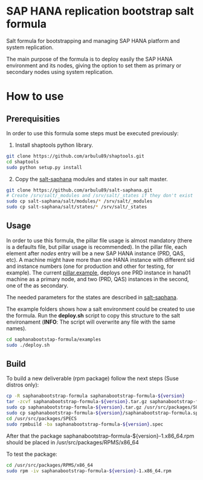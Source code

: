 # SAP HANA replication bootstrap salt formula

Salt formula for bootstrapping and managing SAP HANA platform and system
replication.

The main purpose of the formula is to deploy easily the SAP HANA environment and
its nodes, giving the option to set them as primary or secondary nodes using
system replication.

# How to use

## Prerequisities

In order to use this formula some steps must be executed previously:

1. Install shaptools python library.

```bash
git clone https://github.com/arbulu89/shaptools.git
cd shaptools
sudo python setup.py install
```

2. Copy the [salt-saphana](https://github.com/arbulu89/salt-saphana) modules and states in our salt master.

```bash
git clone https://github.com/arbulu89/salt-saphana.git
# Create /srv/salt/_modules and /srv/salt/_states if they don't exist
sudo cp salt-saphana/salt/modules/* /srv/salt/_modules
sudo cp salt-saphana/salt/states/* /srv/salt/_states
```

## Usage
In order to use this formula, the pillar file usage is almost mandatory (there
is a defaults file, but pillar usage is recommended).
In the pillar file, each element after *nodes* entry will be a new SAP HANA
instance (PRD, QAS, etc). A machine might have more than one HANA instance with
different sid and instance numbers (one for production and other for testing,
for example). The current [pillar.example](pillar.example), deploys one PRD
instance in hana01 machine as a primary node, and two (PRD, QAS) instances in
the second, one of the as secondary.

The needed parameters for the states are described in [salt-saphana](https://github.com/arbulu89/salt-saphana).

The example folders shows how a salt environment could be created to use the formula.
Run the **deploy.sh** script to copy this structure to the salt environament (**INFO**:
The script will overwrite any file with the same names).

```bash
cd saphanabootstap-formula/examples
sudo ./deploy.sh
```

## Build
To build a new deliverable (rpm package) follow the next steps (Suse distros only):

```bash
cp -R saphanabootstrap-formula saphanabootstrap-formula-${version}
tar -zcvf saphanabootstrap-formula-${version}.tar.gz saphanabootstrap-formula-${version}
sudo cp saphanabootstrap-formula-${version}.tar.gz /usr/src/packages/SOURCES
sudo cp saphanabootstrap-formula-${version}/saphanabootstrap-formula.spec /usr/src/packages/SPECS/saphanabootstrap-formula-${version}.spec
cd /usr/src/packages/SPECS
sudo rpmbuild -ba saphanabootstrap-formula-${version}.spec
```
After that the package saphanabootstrap-formula-${version}-1.x86_64.rpm should
be placed in /usr/src/packages/RPMS/x86_64


To test the package:
```bash
cd /usr/src/packages/RPMS/x86_64
sudo rpm -iv saphanabootstrap-formula-${version}-1.x86_64.rpm
```
